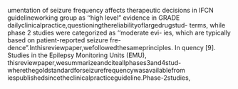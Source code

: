umentation of seizure frequency affects therapeutic decisions in IFCN guidelineworking group as ‘‘high level” evidence in GRADE
dailyclinicalpractice,questioningthereliabilityoflargedrugstud- terms, while phase 2 studies were categorized as ‘‘moderate evi-
ies, which are typically based on patient-reported seizure fre- dence”.Inthisreviewpaper,wefollowedthesameprinciples. In
quency [9]. Studies in the Epilepsy Monitoring Units (EMU), thisreviewpaper,wesummarizeandciteallphases3and4stud-
wherethegoldstandardforseizurefrequencywasavailablefrom iespublishedsincetheclinicalpracticeguideline.Phase-2studies,